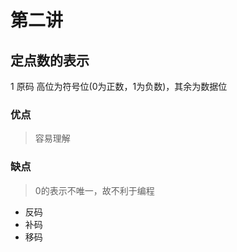 # 第二讲      
## 定点数的表示    
1 原码  高位为符号位(0为正数，1为负数)，其余为数据位   
### 优点     
> 容易理解        

### 缺点     
> 0的表示不唯一，故不利于编程    
>   
- 反码    
- 补码   
- 移码   

